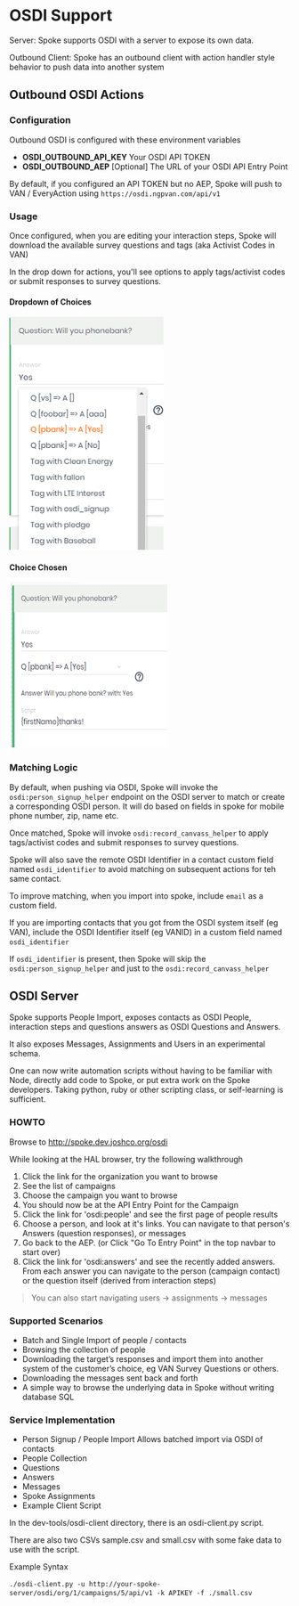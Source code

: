 # OSDI Support

Server: Spoke supports OSDI with a server to expose its own data.
 
Outbound Client: Spoke has an outbound client with action handler style behavior to push data into another system

## Outbound OSDI Actions

### Configuration
Outbound OSDI is configured with these environment variables
* __OSDI_OUTBOUND_API_KEY__ Your OSDI API TOKEN
* __OSDI_OUTBOUND_AEP__ [Optional] The URL of your OSDI API Entry Point

By default, if you configured an API TOKEN but no AEP, Spoke will push to VAN / EveryAction using `https://osdi.ngpvan.com/api/v1`

### Usage
Once configured, when you are editing your interaction steps, Spoke will download the available survey questions and tags (aka Activist Codes in VAN)

In the drop down for actions, you'll see options to apply tags/activist codes or submit responses to survey questions.

#### Dropdown of Choices
![OSDI Choices](images/osdi_outbound_choices.png)

#### Choice Chosen
![OSDI Chosen](images/osdi_outbound_choice.png)

### Matching Logic
By default, when pushing via OSDI, Spoke will invoke the `osdi:person_signup_helper` endpoint on the OSDI server to match or create a corresponding OSDI person.  It will do based on fields in spoke for mobile phone number, zip, name etc.

Once matched, Spoke will invoke `osdi:record_canvass_helper` to apply tags/activist codes and submit responses to survey questions. 

Spoke will also save the remote OSDI Identifier in a contact custom field named `osdi_identifier` to avoid matching on subsequent actions for teh same contact.

To improve matching, when you import into spoke, include `email` as a custom field.  

If you are importing contacts that you got from the OSDI system itself (eg VAN), include the OSDI Identifier itself (eg VANID) in a custom field named `osdi_identifier`

If `osdi_identifier` is present, then Spoke will skip the `osdi:person_signup_helper` and just to the `osdi:record_canvass_helper`
 


## OSDI Server

Spoke supports People Import, exposes contacts as OSDI People, interaction steps and questions answers as OSDI Questions and Answers.

It also exposes Messages, Assignments and Users in an experimental schema.

One can now write automation scripts without having to be familiar with Node, directly add code to Spoke, or put extra work on the Spoke developers.  Taking python, ruby or other scripting class, or self-learning is sufficient.

### HOWTO

Browse to http://spoke.dev.joshco.org/osdi

While looking at the HAL browser, try the following walkthrough

1. Click the link for the organization you want to browse
2. See the list of campaigns
3. Choose the campaign you want to browse
4. You should now be at the API Entry Point for the Campaign
5. Click the link for 'osdi:people' and see the first page of people results
6. Choose a person, and look at it's links.  You can navigate to that person's Answers (question responses), or messages
7. Go back to the AEP. (or Click "Go To Entry Point" in the top navbar to start over)
8. Click the link for 'osdi:answers' and see the recently added answers.  From each answer you can navigate to the person (campaign contact) or the question itself (derived from interaction steps)

> You can also start navigating users -> assignments -> messages

### Supported Scenarios

* Batch and Single Import of people / contacts
* Browsing the collection of people
* Downloading the target’s responses and import them into another system of the customer’s choice, eg VAN Survey Questions or others.
* Downloading the messages sent back and forth
* A simple way to browse the underlying data in Spoke without writing database SQL
 

### Service Implementation

* Person Signup / People Import Allows batched import via OSDI of contacts
* People Collection
* Questions
* Answers
* Messages
* Spoke Assignments
* Example Client Script

In the dev-tools/osdi-client directory, there is an osdi-client.py script.

There are also two CSVs sample.csv and small.csv with some fake data to use with the script.

Example Syntax

```
./osdi-client.py -u http://your-spoke-server/osdi/org/1/campaigns/5/api/v1 -k APIKEY -f ./small.csv                                            
```
